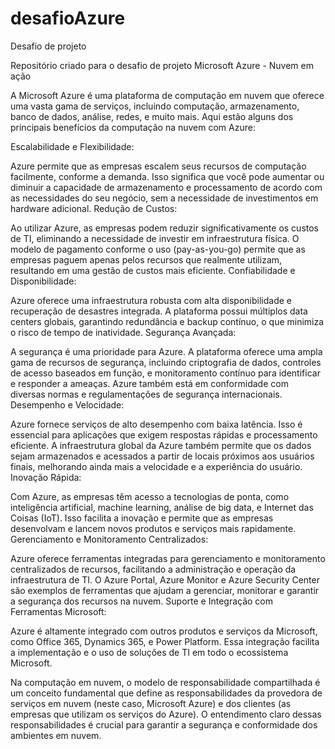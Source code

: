 # desafioAzure
Desafio de projeto 

Repositório criado para o desafio de projeto Microsoft Azure - Nuvem em ação

A Microsoft Azure é uma plataforma de computação em nuvem que oferece uma vasta gama de serviços, incluindo computação, armazenamento, banco de dados, análise, redes, e muito mais. Aqui estão alguns dos principais benefícios da computação na nuvem com Azure:

Escalabilidade e Flexibilidade:

Azure permite que as empresas escalem seus recursos de computação facilmente, conforme a demanda. Isso significa que você pode aumentar ou diminuir a capacidade de armazenamento e processamento de acordo com as necessidades do seu negócio, sem a necessidade de investimentos em hardware adicional.
Redução de Custos:

Ao utilizar Azure, as empresas podem reduzir significativamente os custos de TI, eliminando a necessidade de investir em infraestrutura física. O modelo de pagamento conforme o uso (pay-as-you-go) permite que as empresas paguem apenas pelos recursos que realmente utilizam, resultando em uma gestão de custos mais eficiente.
Confiabilidade e Disponibilidade:

Azure oferece uma infraestrutura robusta com alta disponibilidade e recuperação de desastres integrada. A plataforma possui múltiplos data centers globais, garantindo redundância e backup contínuo, o que minimiza o risco de tempo de inatividade.
Segurança Avançada:

A segurança é uma prioridade para Azure. A plataforma oferece uma ampla gama de recursos de segurança, incluindo criptografia de dados, controles de acesso baseados em função, e monitoramento contínuo para identificar e responder a ameaças. Azure também está em conformidade com diversas normas e regulamentações de segurança internacionais.
Desempenho e Velocidade:

Azure fornece serviços de alto desempenho com baixa latência. Isso é essencial para aplicações que exigem respostas rápidas e processamento eficiente. A infraestrutura global da Azure também permite que os dados sejam armazenados e acessados a partir de locais próximos aos usuários finais, melhorando ainda mais a velocidade e a experiência do usuário.
Inovação Rápida:

Com Azure, as empresas têm acesso a tecnologias de ponta, como inteligência artificial, machine learning, análise de big data, e Internet das Coisas (IoT). Isso facilita a inovação e permite que as empresas desenvolvam e lancem novos produtos e serviços mais rapidamente.
Gerenciamento e Monitoramento Centralizados:

Azure oferece ferramentas integradas para gerenciamento e monitoramento centralizados de recursos, facilitando a administração e operação da infraestrutura de TI. O Azure Portal, Azure Monitor e Azure Security Center são exemplos de ferramentas que ajudam a gerenciar, monitorar e garantir a segurança dos recursos na nuvem.
Suporte e Integração com Ferramentas Microsoft:

Azure é altamente integrado com outros produtos e serviços da Microsoft, como Office 365, Dynamics 365, e Power Platform. Essa integração facilita a implementação e o uso de soluções de TI em todo o ecossistema Microsoft.

Na computação em nuvem, o modelo de responsabilidade compartilhada é um conceito fundamental que define as responsabilidades da provedora de serviços em nuvem (neste caso, Microsoft Azure) e dos clientes (as empresas que utilizam os serviços do Azure). O entendimento claro dessas responsabilidades é crucial para garantir a segurança e conformidade dos ambientes em nuvem.

